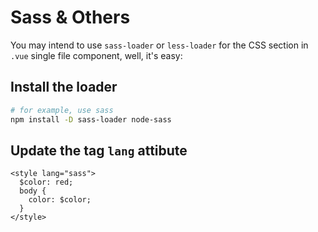 # Sass & Others

You may intend to use `sass-loader` or `less-loader` for the CSS section in `.vue` single file component, well, it's easy:

## Install the loader

```bash
# for example, use sass
npm install -D sass-loader node-sass
```

## Update the tag `lang` attibute

```vue
<style lang="sass">
  $color: red;
  body {
    color: $color;
  }
</style>
```
